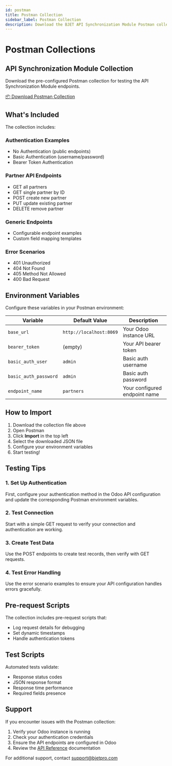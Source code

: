 ```yaml
---
id: postman
title: Postman Collection
sidebar_label: Postman Collection
description: Download the BJET API Synchronization Module Postman collection
---
```


# Postman Collections

## API Synchronization Module Collection

Download the pre-configured Postman collection for testing the API Synchronization Module endpoints.

<a href="/bjet-documentation/postman/bjet-api-sync-collection.json" download className="postman-button">
  📦 Download Postman Collection
</a>

## What's Included

The collection includes:

### Authentication Examples
- No Authentication (public endpoints)
- Basic Authentication (username/password)
- Bearer Token Authentication

### Partner API Endpoints
- GET all partners
- GET single partner by ID
- POST create new partner
- PUT update existing partner
- DELETE remove partner

### Generic Endpoints
- Configurable endpoint examples
- Custom field mapping templates

### Error Scenarios
- 401 Unauthorized
- 404 Not Found
- 405 Method Not Allowed
- 400 Bad Request

## Environment Variables

Configure these variables in your Postman environment:

| Variable | Default Value | Description |
|----------|---------------|-------------|
| `base_url` | `http://localhost:8069` | Your Odoo instance URL |
| `bearer_token` | (empty) | Your API bearer token |
| `basic_auth_user` | `admin` | Basic auth username |
| `basic_auth_password` | `admin` | Basic auth password |
| `endpoint_name` | `partners` | Your configured endpoint name |

## How to Import

1. Download the collection file above
2. Open Postman
3. Click **Import** in the top left
4. Select the downloaded JSON file
5. Configure your environment variables
6. Start testing!

## Testing Tips

### 1. Set Up Authentication
First, configure your authentication method in the Odoo API configuration and update the corresponding Postman environment variables.

### 2. Test Connection
Start with a simple GET request to verify your connection and authentication are working.

### 3. Create Test Data
Use the POST endpoints to create test records, then verify with GET requests.

### 4. Test Error Handling
Use the error scenario examples to ensure your API configuration handles errors gracefully.

## Pre-request Scripts

The collection includes pre-request scripts that:
- Log request details for debugging
- Set dynamic timestamps
- Handle authentication tokens

## Test Scripts

Automated tests validate:
- Response status codes
- JSON response format
- Response time performance
- Required fields presence

## Support

If you encounter issues with the Postman collection:

1. Verify your Odoo instance is running
2. Check your authentication credentials
3. Ensure the API endpoints are configured in Odoo
4. Review the [API Reference](/docs/modules/api-sync/api-reference) documentation

For additional support, contact [support@bjetpro.com](mailto:support@bjetpro.com)